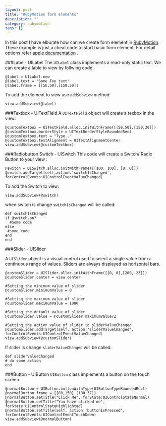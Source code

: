```yaml
---
layout: post
title: "RubyMotion form elements"
description: ""
category: rubymotion
tags: []
---
```


In this post I have elburate how can we create form element in [RubyMotion](http://www.rubymotion.com/). These example is just a cheat code to start basic form element. For detail options refer [apple documentation](http://developer.apple.com/library/ios/navigation/) . 


###Label- UILabel
The `UILabel` class implements a read-only static text. We can create a lable to view by follwing code:

    @label = UILabel.new
    @label.text = 'Some Foo text'
    @label.frame = [[50,50],[150,50]]

To add the element to view use `addSubview` method: 

    view.addSubview(@label)


###Textbox - UITextField
A `UITextField` object will create a texbox in the view:

   
    @customTextbox = UITextField.alloc.initWithFrame([[50,50],[150,30]])
    @customTextbox.borderStyle = UITextBorderStyleRoundedRect
    @customTextbox.text = "Type.."
    @customTextbox.textAlignment = UITextAlignmentCenter
    view.addSubview(@customTextbox)



###Radiobutton Switch - UISwitch
This code will create a Switch/ Radio Button to your view :

    @switch = UISwitch.alloc.initWithFrame([[100, 100], [0, 0]])
    @switch.addTarget(self,action:'switchIsChanged', forControlEvents:UIControlEventValueChanged)

To add the Switch to view: 

    view.addSubview(@switch)  

when switch is change `switchIsChanged` will be called:   

    def switchIsChanged
    if @switch.on?
      #Some code 
    else
     #some code
    end
    end


###Slider - UISlider

A `UISlider` object is a visual control used to select a single value from a continuous range of values. Sliders are always displayed as horizontal bars.

    @customSlider = UISlider.alloc.initWithFrame([[0, 0],[200, 23]])
    @customSlider.center = view.center
   
    #Setting the minimum value of slider 
    @customSlider.minimumValue = 0
   
    #Setting the maximum value of slider 
    @customSlider.maximumValue = 1000
   
    #Setting the default value of slider 
    @customSlider.value = @customSlider.maximumValue/2 
   
    #Setting the action value of slider to sliderValueChanged 
    @customSlider.addTarget(self, action:'sliderValueChanged', forControlEvents:UIControlEventValueChanged)
    view.addSubview(@customSlider)

If slider is change `sliderValueChanged` will be called:

    def sliderValueChanged
    # do some action
    end


###Button - UIButton
`UIButton` class implements a button on the touch screen

    @normalButton = UIButton.buttonWithType(UIButtonTypeRoundedRect)
    @normalButton.frame = [[80,150],[180,37]]
    @normalButton.setTitle("Click Me", forState:UIControlStateNormal)
    @normalButton.setTitle("You have clicked me", forState:UIControlStateHighlighted)
    @normalButton.setTitle(self, action:'buttonIsPressed', forControlEvents:UIControlEventTouchDown)
    view.addSubview(@normalButton)






